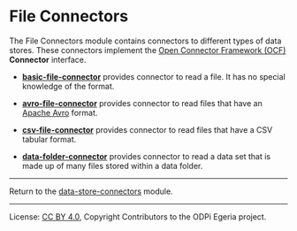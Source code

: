 <!-- SPDX-License-Identifier: Apache-2.0 -->
<!-- Copyright Contributors to the ODPi Egeria project. -->

# File Connectors

The File Connectors module contains connectors to different types of data stores.  These connectors implement the
[Open Connector Framework (OCF)](../../../../frameworks/open-connector-framework) **Connector** interface.

* **[basic-file-connector](basic-file-connector)** provides connector to read a file.
It has no special knowledge of the format.

* **[avro-file-connector](avro-file-connector)** provides connector to read files
that have an [Apache Avro](https://avro.apache.org/) format.

* **[csv-file-connector](csv-file-connector)** provides connector to read files
that have a CSV tabular format.

* **[data-folder-connector](data-folder-connector)** provides connector to read a data set that is made up of many files
stored within a data folder.


----
Return to the [data-store-connectors](..) module.

----
License: [CC BY 4.0](https://creativecommons.org/licenses/by/4.0/),
Copyright Contributors to the ODPi Egeria project.